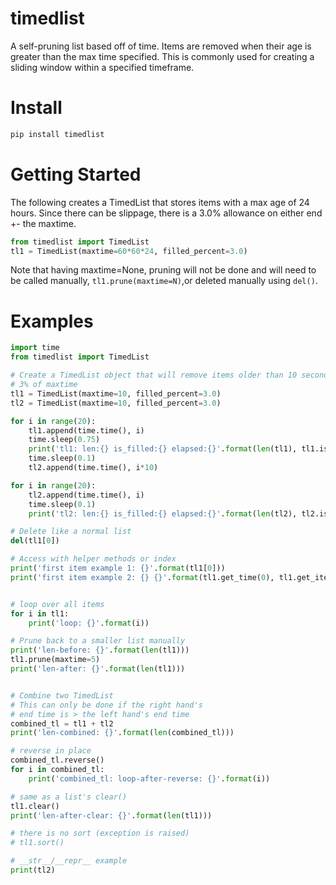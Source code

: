 # timedlist

A self-pruning list based off of time. Items are removed when their age is
greater than the max time specified. This is commonly used for creating a
sliding window within a specified timeframe.

# Install

```bash
pip install timedlist
```

# Getting Started

The following creates a TimedList that stores items with a max age of 24 hours.
Since there can be slippage, there is a 3.0% allowance on either end +- the
maxtime.
```python
from timedlist import TimedList
tl1 = TimedList(maxtime=60*60*24, filled_percent=3.0)
```

Note that having maxtime=None, pruning will not be done and will need to be
called manually, `tl1.prune(maxtime=N)`,or deleted manually using `del()`.


# Examples

```python
import time
from timedlist import TimedList

# Create a TimedList object that will remove items older than 10 seconds within
# 3% of maxtime
tl1 = TimedList(maxtime=10, filled_percent=3.0)
tl2 = TimedList(maxtime=10, filled_percent=3.0)

for i in range(20):
    tl1.append(time.time(), i)
    time.sleep(0.75)
    print('tl1: len:{} is_filled:{} elapsed:{}'.format(len(tl1), tl1.is_filled, tl1.elapsed))
    time.sleep(0.1)
    tl2.append(time.time(), i*10)

for i in range(20):
    tl2.append(time.time(), i)
    time.sleep(0.1)
    print('tl2: len:{} is_filled:{} elapsed:{}'.format(len(tl2), tl2.is_filled, tl2.elapsed))

# Delete like a normal list
del(tl1[0])

# Access with helper methods or index
print('first item example 1: {}'.format(tl1[0]))
print('first item example 2: {} {}'.format(tl1.get_time(0), tl1.get_item(0)))


# loop over all items
for i in tl1:
    print('loop: {}'.format(i))

# Prune back to a smaller list manually
print('len-before: {}'.format(len(tl1)))
tl1.prune(maxtime=5)
print('len-after: {}'.format(len(tl1)))


# Combine two TimedList
# This can only be done if the right hand's
# end time is > the left hand's end time
combined_tl = tl1 + tl2
print('len-combined: {}'.format(len(combined_tl)))

# reverse in place
combined_tl.reverse()
for i in combined_tl:
    print('combined_tl: loop-after-reverse: {}'.format(i))

# same as a list's clear()
tl1.clear()
print('len-after-clear: {}'.format(len(tl1)))

# there is no sort (exception is raised)
# tl1.sort()

# __str__/__repr__ example
print(tl2)
```
